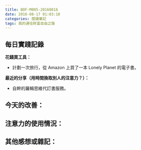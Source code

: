 ```yaml
---
title: BOF-M005-20160816
date: 2016-08-17 01:03:10
categories: 閱讀筆記
tags: 我的通往財富自由之路
---
```


## 每日實踐記錄

**花錢買工具：**
- 計劃一次旅行，從 Amazon 上買了一本 Lonely Planet 的電子書。

**最近的分享（用時間換取別人的注意力？）：**
- 自幹的羅輯思維代訂書服務。

**今天的改善：**
-

**注意力的使用情況：**
-

**其他感想或雜記：**
-
